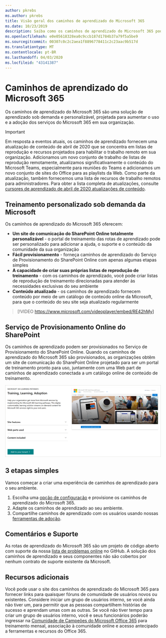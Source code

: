 ```yaml
---
author: pkrebs
ms.author: pkrebs
title: Visão geral dos caminhos de aprendizado do Microsoft 365
ms.date: 10/23/2019
description: Saiba como os caminhos de aprendizado do Microsoft 365 podem acelerar o uso e a adoção dos serviços do Microsoft 365 em sua organização. Os caminhos de aprendizado incluem uma Web part personalizada do SharePoint Online e um moderno site de treinamento em comunicações do SharePoint Online que é facilmente provisionado para o locatário do Microsoft 365.
ms.openlocfilehash: e0e05618328ea0c9ccb187d1784b37a79f5a5be9
ms.sourcegitcommit: 00307c0c2c2aea1f8896778411c2c23aac9b517d
ms.translationtype: MT
ms.contentlocale: pt-BR
ms.lasthandoff: 04/03/2020
ms.locfileid: "43141387"
---
```

# <a name="microsoft-365-learning-pathways"></a>Caminhos de aprendizado do Microsoft 365 
Os caminhos de aprendizado do Microsoft 365 são uma solução de aprendizado sob demanda e personalizável, projetada para aumentar o uso e a adoção dos serviços do Microsoft 365 em sua organização.    

> [!IMPORTANT]
> Em resposta a eventos atuais, os caminhos de aprendizado fornecem uma atualização de conteúdo de abril de 2020 que se concentra em listas de reprodução e recursos projetados para habilitar o trabalho remoto em sua organização. Adicionamos um novo conjunto de trabalho de listas de reprodução remotamente, atualizamos significativamente o conteúdo do Microsoft Teams, especialmente para reuniões do Teams e adicionamos um novo conjunto de sites do Office para as playlists da Web. Como parte da atualização, também fornecemos uma lista de recursos de trabalho remotos para administradores. Para obter a lista completa de atualizações, consulte [cursores de aprendizado de abril de 2020 atualizações de conteúdo](custom_contentupdates.md).   

## <a name="on-demand-custom-training-from-microsoft"></a>Treinamento personalizado sob demanda da Microsoft

Os caminhos de aprendizado do Microsoft 365 oferecem:

- **Um site de comunicação do SharePoint Online totalmente personalizável** - o portal de treinamento das rotas de aprendizado pode ser personalizado para adicionar a ajuda, o suporte e o conteúdo da comunidade da sua organização
- **Fácil provisionamento** - forneça caminhos de aprendizado do Serviço de Provisionamento do SharePoint Online com apenas algumas etapas simples
- **A capacidade de criar suas próprias listas de reprodução de treinamento** - com os caminhos de aprendizado, você pode criar listas de reprodução de treinamento direcionadas para atender às necessidades exclusivas do seu ambiente
- **Conteúdo atualizado** - os caminhos de aprendizado fornecem conteúdo por meio de um catálogo de conteúdo online da Microsoft, para que o conteúdo do seu site seja atualizado regularmente

> [!VIDEO https://www.microsoft.com/videoplayer/embed/RE42hMy]

## <a name="sharepoint-online-provisioning-service"></a>Serviço de Provisionamento Online do SharePoint 
Os caminhos de aprendizado podem ser provisionados no Serviço de Provisionamento do SharePoint Online. Quando os caminhos de aprendizado do Microsoft 365 são provisionados, as organizações obtêm um site de comunicação do SharePoint Online projetado para ser um portal de treinamento pronto para uso, juntamente com uma Web part de caminhos de aprendizado conectada a um catálogo online de conteúdo de treinamento. 

![cg-provision.png](media/cg-provision.png)

## <a name="3-easy-steps"></a>3 etapas simples
Vamos começar a criar uma experiência de caminhos de aprendizado para o seu ambiente.
1. Escolha uma [opção de configuração](custom_setupoptions.md) e provisione os caminhos de aprendizado do Microsoft 365.  
2. Adapte os caminhos de aprendizado ao seu ambiente.
3. Compartilhe caminhos de aprendizado com os usuários usando nossas [ferramentas de adoção](driveadoption.md).

## <a name="feedback-and-support"></a>Comentários e Suporte

As rotas de aprendizado do Microsoft 365 são um projeto de código aberto com suporte da nossa [lista de problemas online](https://aka.ms/CustomLearningHelp) no GitHub. A solução dos caminhos de aprendizado e seus componentes não são cobertos por nenhum contrato de suporte existente da Microsoft.  

## <a name="additional-resources"></a>Recursos adicionais
Você pode usar o site dos caminhos de aprendizado do Microsoft 365 para fornecer links para quaisquer fóruns de comunidade de usuários novos ou existentes. Considere iniciar um grupo de usuários interno, se você ainda não tiver um, para permitir que as pessoas compartilhem histórias de sucesso e aprendam umas com as outras.  Se você não tiver tempo para criar um grupo de usuários interno, você e seus funcionários poderão ingressar na [Comunidade de Campeões do Microsoft Office 365](https://aka.ms/O365Champions) para treinamento mensal, associação à comunidade online e acesso antecipado a ferramentas e recursos do Office 365.